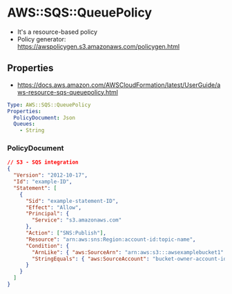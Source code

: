 # AWS::SQS::QueuePolicy

- It's a resource-based policy
- Policy generator: <https://awspolicygen.s3.amazonaws.com/policygen.html>

## Properties

- <https://docs.aws.amazon.com/AWSCloudFormation/latest/UserGuide/aws-resource-sqs-queuepolicy.html>

```yaml
Type: AWS::SQS::QueuePolicy
Properties:
  PolicyDocument: Json
  Queues:
    - String
```

### PolicyDocument

```json
// S3 - SQS integration
{
  "Version": "2012-10-17",
  "Id": "example-ID",
  "Statement": [
    {
      "Sid": "example-statement-ID",
      "Effect": "Allow",
      "Principal": {
        "Service": "s3.amazonaws.com"
      },
      "Action": ["SNS:Publish"],
      "Resource": "arn:aws:sns:Region:account-id:topic-name",
      "Condition": {
        "ArnLike": { "aws:SourceArn": "arn:aws:s3:::awsexamplebucket1" },
        "StringEquals": { "aws:SourceAccount": "bucket-owner-account-id" }
      }
    }
  ]
}
```
